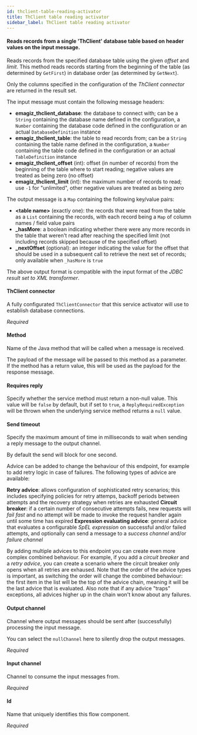 ```yaml
---
id: thclient-table-reading-activator
title: ThClient table reading activator
sidebar_label: ThClient table reading activator
---
```

#### Reads records from a single 'ThClient' database table based on header values on the input message.
Reads records from the specified database table using the given <i>offset</i> and <i>limit</i>. This method reads records starting from the beginning of the table (as determined by <code>GetFirst</code>) in database order (as determined by <code>GetNext</code>).

Only the columns specified in the configuration of the <i>ThClient connector</i> are returned in the result set.

The input message must contain the following message headers:
- <b>emagiz_thclient_database</b>: the database to connect with; can be a <code>String</code> containing the database name defined in the configuration, a <code>Number</code> containing the database code defined in the configuration or an actual <code>DatabaseDefinition</code> instance
- <b>emagiz_thclient_table</b>: the table to read records from; can be a <code>String</code> containing the table name defined in the configuration, a <code>Number</code> containing the table code defined in the configuration or an actual <code>TableDefinition</code> instance
- <b>emagiz_thclient_offset</b> (int): offset (in number of records) from the beginning of the table where to start reading; negative values are treated as being zero (no offset)
- <b>emagiz_thclient_limit</b> (int): the maximum number of records to read; use <code>-1</code> for "unlimited", other negative values are treated as being zero

The output message is a <code>Map</code> containing the following key/value pairs:
- <b>&lt;table name&gt;</b> (exactly one): the records that were read from the table as a <code>List</code> containing the records, with each record being a <code>Map</code> of column names / field value pairs
- <b>_hasMore</b>: a boolean indicating whether there were any more records in the table that weren't read after reaching the specified limit (not including records skipped because of the specified offset)
- <b>_nextOffset</b> (optional): an integer indicating the value for the offset that should be used in a subsequent call to retrieve the next set of records; only available when <code>_hasMore</code> is <code>true</code>

The above output format is compatible with the input format of the <i>JDBC result set to XML transformer</i>.

#### ThClient connector
A fully configurated <code>ThClientConnector</code> that this service activator will use to establish database connections.

<i>Required</i>

#### Method
Name of the Java method that will be called when a message is received.

The payload of the message will be passed to this method as a parameter. If the method has a return value, this will be used as the payload for the response message.

#### Requires reply
Specify whether the service method must return a non-null value. This value will be <code>false</code> by default, but if set to <code>true</code>, a <code>ReplyRequiredException</code> will be thrown when the underlying service method returns a <code>null</code> value.

#### Send timeout
Specify the maximum amount of time in milliseconds to wait when sending a reply message to the output channel.

By default the send will block for one second.


Advice can be added to change the behaviour of this endpoint, for example to add retry logic in case of failures. The following types of advice are available:

<b>Retry advice</b>: allows configuration of sophisticated retry scenarios; this includes specifying policies for retry attemps, backoff periods between attempts and the recovery strategy when retries are exhausted
<b>Circuit breaker</b>: if a certain number of consecutive attempts fails, new requests will <i>fail fast</i> and no attempt will be made to invoke the request handler again until some time has expired
<b>Expression evaluating advice</b>: general advice that evaluates a configurable <i>SpEL expression</i> on successful and/or failed attempts, and optionally can send a message to a <i>success channel</i> and/or <i>failure channel</i>

By adding multiple advices to this endpoint you can create even more complex combined behaviour. For example, if you add a <i>circuit breaker</i> and a <i>retry advice</i>, you can create a scenario where the circuit breaker only opens when all retries are exhaused. Note that the order of the advice types is important, as switching the order will change the combined behaviour: the first item in the list will be the top of the advice chain, meaning it will be the last advice that is evaluated. Also note that if any advice "traps" exceptions, all advices higher up in the chain won't know about any failures.

#### Output channel
Channel where output messages should be sent after (successfully) processing the input message.

You can select the <code>nullChannel</code> here to silently drop the output messages.

<i>Required</i>

#### Input channel
Channel to consume the input messages from.

<i>Required</i>

#### Id
Name that uniquely identifies this flow component.

<i>Required</i>

